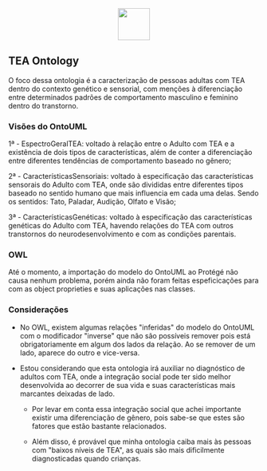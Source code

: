 <div align="center">
  <img src="https://github.com/user-attachments/assets/cac4b459-d438-46ad-8fde-8040b5de2496" width="64px" />
</div>

<h2>TEA Ontology</h2>
O foco dessa ontologia é a caracterização de pessoas adultas com TEA dentro do contexto genético e sensorial, com menções à diferenciação entre determinados padrões de comportamento masculino e feminino dentro do transtorno.

<h3>Visões do OntoUML</h3>

1ª - EspectroGeralTEA: voltado à relação entre o Adulto com TEA e a existência de dois tipos de características, além de conter a diferenciação entre diferentes tendências de comportamento baseado no gênero;

2ª - CaracterísticasSensoriais: voltado à especificação das características sensorais do Adulto com TEA, onde são divididas entre diferentes tipos baseado no sentido humano que mais influencia em cada uma delas. Sendo os sentidos: Tato, Paladar, Audição, Olfato e Visão;

3ª - CaracterísticasGenéticas: voltado à especificação das características genéticas do Adulto com TEA, havendo relações do TEA com outros transtornos do neurodesenvolvimento e com as condições parentais.

<h3>OWL</h3>
Até o momento, a importação do modelo do OntoUML ao Protégé não causa nenhum problema, porém ainda não foram feitas espeficicações para com as object proprieties e suas aplicações nas classes.

<h3>Considerações</h3>

- No OWL, existem algumas relações "inferidas" do modelo do OntoUML com o modificador "inverse" que não são possíveis remover pois está obrigatoriamente em algum dos lados da relação. Ao se remover de um lado, aparece do outro e vice-versa.

- Estou considerando que esta ontologia irá auxiliar no diagnóstico de adultos com TEA, onde a integração social pode ter sido melhor desenvolvida ao decorrer de sua vida e suas características mais marcantes deixadas de lado.
  
  - Por levar em conta essa integração social que achei importante existir uma diferenciação de gênero, pois sabe-se que estes são fatores que estão bastante relacionados.
    
  - Além disso, é provável que minha ontologia caiba mais às pessoas com "baixos níveis de TEA", as quais são mais dificilmente diagnosticadas quando crianças.
